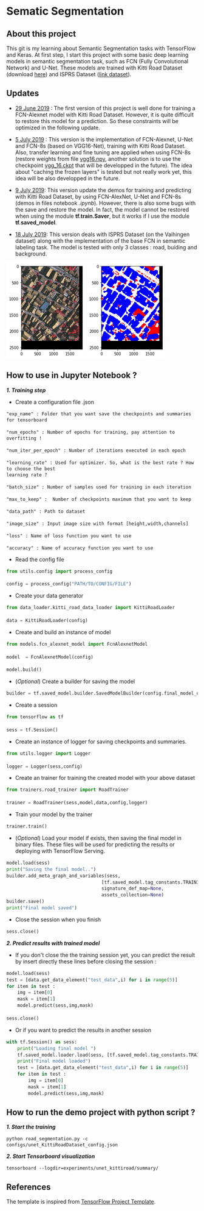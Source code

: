 # Sematic Segmentation



## About this project



This git is my learning about Semantic Segmentation tasks with TensorFlow and Keras. At first step, I start this project with some basic deep learning models in semantic segmentation task, such as FCN (Fully Convolutional Network) and U-Net. These models are trained with Kitti Road Dataset (download [here](http://www.cvlibs.net/datasets/kitti/eval_road.php)) and ISPRS Dataset ([link dataset](http://www2.isprs.org/commissions/comm3/wg4/tests.html)). 

## Updates


* [29 June 2019](https://github.com/kuro10/Sematic-Segmentation/tree/6c3bab3126619621b238895e1f9a6f11563874cf) : The first version of this project is well done for training a FCN-Alexnet model with Kitti Road Dataset. However, it is quite difficult to restore this model for a prediction. So these constraints will be optimized in the following update. 

* [5 July 2019](https://github.com/kuro10/Semantic-Segmentation/tree/928f7b5b16fff1d7502bfe365353dd5c761abffe) : This version is the implementation of FCN-Alexnet, U-Net and FCN-8s (based on VGG16-Net), training with Kitti Road Dataset. Also, transfer learning and fine tuning are applied when using FCN-8s (restore weights from file [vgg16.npy](https://github.com/machrisaa/tensorflow-vgg), another solution is to use the checkpoint [vgg_16.ckpt](https://github.com/tensorflow/models/tree/master/research/slim) that will be developped in the future). The idea about "caching the frozen layers" is tested but not really work yet, this idea will be also developped in the future.

* [9 July 2019](https://github.com/kuro10/Semantic-Segmentation/tree/99b821353d957016ecc2a3873303f3e9d730c5f8): This version update the demos for training and predicting with Kitti Road Dataset, by using FCN-AlexNet, U-Net and FCN-8s (demos in files notebook *.ipynb*). However, there is also some bugs with the save and restore the model. In fact, the model cannot be restored when using the module **tf.train.Saver**, but it works if I use the module **tf.saved_model**. 

* [18 July 2019](https://github.com/kuro10/Semantic-Segmentation/tree/6e5cd740f9f10143087cd8ec5e146b4a9fc1ee52): This version deals with ISPRS Dataset (on the Vaihingen dataset) along with the implementation of the base FCN in semantic labeling task. The model is tested with only 3 classes : road, buiding and background. 

![png](figures/resized_test_img.png)  ![png](figures/resized_pred_img.png)


## How to use in Jupyter Notebook ?

***1. Training step***

* Create a configuration file .json 

```
"exp_name" : Folder that you want save the checkpoints and summaries for tensorboard

"num_epochs" : Number of epochs for training, pay attention to overfitting !

"num_iter_per_epoch" : Number of iterations executed in each epoch

"learning_rate" : Used for optimizer. So, what is the best rate ? How to choose the best 
learning rate ?  

"batch_size" : Number of samples used for training in each iteration

"max_to_keep" :  Number of checkpoints maximum that you want to keep

"data_path" : Path to dataset

"image_size" : Input image size with format [height,width,channels]

"loss" : Name of loss function you want to use

"accuracy" : Name of accuracy function you want to use
```

* Read the config file

```python
from utils.config import process_config 

config = process_config("PATH/TO/CONFIG/FILE")
```

* Create your data generator

```python
from data_loader.kitti_road_data_loader import KittiRoadLoader

data = KittiRoadLoader(config)
```

* Create and build an instance of model

```python
from models.fcn_alexnet_model import FcnAlexnetModel

model  = FcnAlexnetModel(config)

model.build()
```
* (*Optional*) Create a builder for saving the model 

```python
builder = tf.saved_model.builder.SavedModelBuilder(config.final_model_dir)
```

* Create a session

```python
from tensorflow as tf

sess = tf.Session()
```

* Create an instance of logger for saving checkpoints and summaries.

```python
from utils.logger import Logger 

logger = Logger(sess,config)
```

* Create an trainer for training the created model with your above dataset

```python
from trainers.road_trainer import RoadTrainer

trainer = RoadTrainer(sess,model,data,config,logger)
```

* Train your model by the trainer

```python
trainer.train()
```

* (*Optional*) Load your model if exists, then saving the final model in binary files. These files will be used for predicting the results or deploying with TensorFlow Serving. 

```python
model.load(sess)
print("Saving the final model..")
builder.add_meta_graph_and_variables(sess,
                                   [tf.saved_model.tag_constants.TRAINING],
                                   signature_def_map=None,
                                   assets_collection=None)
builder.save()
print("Final model saved")
```

* Close the session when you finish 

```python
sess.close()
```

***2. Predict results with trained model***

* If you don't close the the training session yet, you can predict the result by insert directly these lines before closing the session : 

````python
model.load(sess)
test = [data.get_data_element("test_data",i) for i in range(5)]
for item in test :
    img = item[0]
    mask = item[1]
    model.predict(sess,img,mask)
    
sess.close()
````
* Or if you want to predict the results in another session

```python
with tf.Session() as sess:   
    print("Loading final model ")
    tf.saved_model.loader.load(sess, [tf.saved_model.tag_constants.TRAINING], config.final_model_dir)
    print("Final model loaded")
    test = [data.get_data_element("test_data",i) for i in range(5)]
    for item in test :
        img = item[0]
        mask = item[1]
        model.predict(sess,img,mask)
```

## How to run the demo project with python script ?

***1. Start the training***

```
python road_segmentation.py -c configs/unet_KittiRoadDataset_config.json
```

***2. Start Tensorboard visualization***

````
tensorboard --logdir=experiments/unet_kittiroad/summary/
````


## References

The template is inspired from [TensorFlow Project Template](https://github.com/MrGemy95/Tensorflow-Project-Template).

